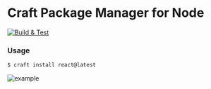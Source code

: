 # Craft Package Manager for Node

[![Build & Test](https://github.com/shahen94/craft/actions/workflows/build_and_test.yml/badge.svg)](https://github.com/shahen94/craft/actions/workflows/build_and_test.yml)

### Usage
```sh
$ craft install react@latest
```

![example](https://github.com/shahen94/craft/assets/13334788/2f721425-7e7d-4892-83b3-3cfe6133fe7c)
